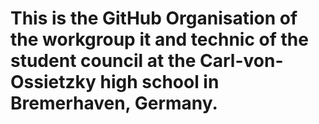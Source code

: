# This is the GitHub Organisation of the workgroup it and technic of the student council at the Carl-von-Ossietzky high school in Bremerhaven, Germany.
